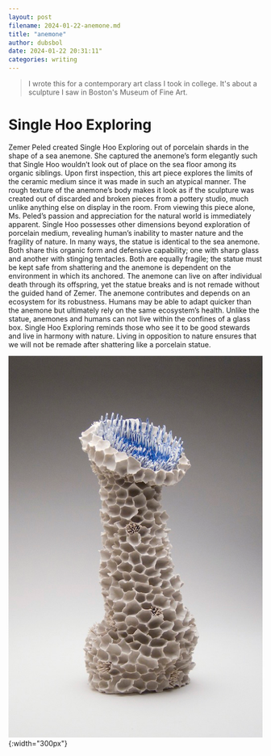 ```yaml
---
layout: post
filename: 2024-01-22-anemone.md
title: "anemone"
author: dubsbol
date: 2024-01-22 20:31:11"
categories: writing
---
```

> I wrote this for a contemporary art class I took in college. It's about a sculpture I saw in Boston's Museum of Fine Art.
>
# Single Hoo Exploring

Zemer Peled created Single Hoo Exploring out of porcelain shards in the shape of a sea anemone. She captured the anemone’s form elegantly such that Single Hoo wouldn’t look out of place on the sea floor among its organic siblings. Upon first inspection, this art piece explores the limits of the ceramic medium since it was made in such an atypical manner. The rough texture of the anemone’s body makes it look as if the sculpture was created out of discarded and broken pieces from a pottery studio, much unlike anything else on display in the room. From viewing this piece alone, Ms. Peled’s passion and appreciation for the natural world is immediately apparent.
Single Hoo possesses other dimensions beyond exploration of porcelain medium, revealing human’s inability to master nature and the fragility of nature. In many ways, the statue is identical to the sea anemone. Both share this organic form and defensive capability; one with sharp glass and another with stinging tentacles. Both are equally fragile; the statue must be kept safe from shattering and the anemone is dependent on the environment in which its anchored. The anemone can live on after individual death through its offspring, yet the statue breaks and is not remade without the guided hand of Zemer. The anemone contributes and depends on an ecosystem for its robustness. Humans may be able to adapt quicker than the anemone but ultimately rely on the same ecosystem’s health. Unlike the statue, anemones and humans can not live within the confines of a glass box. Single Hoo Exploring reminds those who see it to be good stewards and live in harmony with nature. Living in opposition to nature ensures that we will not be remade after shattering like a porcelain statue.

![](/assets/anemone.png){:width="300px"}